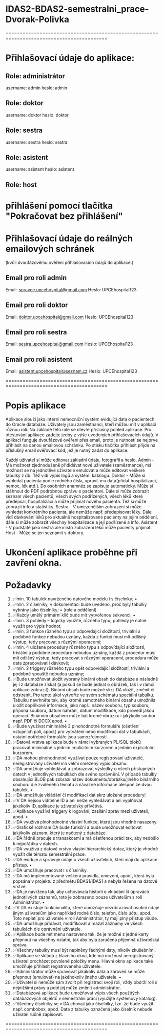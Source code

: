 # IDAS2-BDAS2-semestralni_prace-Dvorak-Polivka
==========================================================================================
# Přihlašovací údaje do aplikace:
## Role: administrátor
username: admin
heslo: admin

## Role: doktor
username: doktor
heslo: doktor

## Role: sestra
username: sestra
heslo: sestra

## Role: asistent
username: asistent
heslo: asistent

## Role: host
přihlášení pomocí tlačítka "Pokračovat bez přihlášení"
==========================================================================================
# Přihlašovací údaje do reálných emailových schránek
(kvůli dvoufázovému ověření přihlašovacích údajů do aplikace.)

## Email pro roli admin
Email: spravce.upcehospital@gmail.com
Heslo: UPCEhospital123

## Email pro roli doktor
Email: doktor.upcehospital@gmail.com
Heslo: UPCEhospital123

## Email pro roli sestra
Email: sestra.upcehospital@gmail.com
Heslo: UPCEhospital123

## Email pro roli asistent
Email: asistent.upcehospital@seznam.cz
Heslo: UPCEhospital123

==========================================================================================
# Popis aplikace
Aplikace slouží jako interní nemocniční systém evidující data o pacientech do Oracle databáze.
Uživately jsou zaměstnanci, kteří můžou mít v aplikaci různou roli. Na základě této role se otevře příslušný pohled aplikace.
Pro otestování aplikace zadejte jedny z výše uvedených přihlašovacích údajů. 
V aplikaci funguje dvoufázové ověření přes email, proto je nutností se nejprve přihlásit na danou emailovou schránku.
Po stisku tlačítka přihlásit přijde na příslušný email ověřovací kód, jež je nutný zadat do aplikace.

Každý uživatel si může editovat základní údaje, fotografii a heslo.
Admin - Má možnost zjednodušeně přididávat nové uživatele (zaměstnance), má možnost se na jednotlivé uživatele emulovat a může editovat veškeré tabulky z db. Též vidí výpis logů a systém. katalogu.
Doktor - Může si vyhledat pacienta podle rodného čísla, upravit mu data(přidat hospitalizaci, nemoc, lék atd.). Do osobních anamnéz se zapisuje automaticky. Může si stáhnout do PDF podrobnou zprávu o pacientovi.
	Dále si může zobrazit seznam všech pacientů, všech svých podřízených, všech léků které předepsal, hospitalizací a může přijímat nového pacienta. Též si může zobrazit info a statistiky.
Sestra - V omezenějším zobrazení si může vyhledat konkrétního pacienta, ale nemůže např. předepisovat léky. Dále vidí dávkování léků pro aktuálně hospitalizované pacienty na jejím oddělení, dále si může zobrazit všechny hospitalizace a její podřízené a info.
Asistent - V podstatě jako sestra ale místo zobrazení léků může pacienty přijímat.
Host - Může se jen seznámit s doktory.

Ukončení aplikace proběhne při zavření okna.
==========================================================================================
# Požadavky
1. ✅min. 10 tabulek navrženého datového modelu i s číselníky; •
2. ✅min. 2 číselníky, v dokumentaci bude uvedeno, proč byly tabulky vybrány jako číselníky; • (role a oddělení)
3. ✅Každý umělý primární klíč bude mít vytvořenou sekvenci; •
4. ✅min. 3 pohledy – logicky využité, různého typu; pohledy je nutné využít pro výpis hodnot;
5. ✅min. 3 funkce různého typu s odpovídající složitostí, triviální a podobné funkce nebudou uznány, každá z funkcí musí mít odlišný výstup, tedy pracovat s různými operacemi;
6. ✅min. 4 uložené procedury různého typu s odpovídající složitostí, triviální a podobné procedury nebudou uznány, každá z procedur musí mít odlišný výstup, tedy pracovat s různými operacemi, procedura může data zpracovávat i dávkově; 
7. ✅min. 2 triggery různého typu opět odpovídající složitostí, triviální a podobné spouště nebudou uznány;
8. ✅Bude umožňovat uložit vybraný binární obsah do databáze a následně jej i z databáze získat (a pokud se bude jednat o obrázek, tak i v rámci aplikace zobrazit). Binární obsah bude možné skrz DA vložit, změnit či odstranit. Pro tento úkol vytvořte ve svém schématu speciální tabulku. Tabulku navrhněte tak, aby kromě samotného binární obsahu umožnila uložit doplňkové informace, jako např.: název souboru, typ souboru, přípona souboru, datum nahrání, datum modifikace, kdo provedl jakou operaci. Binárním obsahem může být kromě obrázku i jakýkoliv soubor např. PDF či DOCX apod. •
9. ✅Bude využívat minimálně 3 plnohodnotné formuláře (ošetření vstupních polí, apod.) pro vytváření nebo modifikaci dat v tabulkách, ostatní potřebné formuláře jsou samozřejmostí. 
10. ✅Datová vrstva aplikace bude v rámci vybraných PL/SQL bloků pracovat minimálně s jedním implicitním kurzorem a jedním explicitním kurzorem.
11. ✅DA mohou plnohodnotně využívat pouze registrovaní uživatelé, neregistrovaný uživatel má velmi omezený výpis obsahu.
12. ✅DA umožňuje vyhledávat a zobrazovat výsledky o všech přístupných datech v jednotlivých tabulkách dle svého oprávnění. V případě tabulky obsahující BLOB pak zobrazí název dokumentu/obrázku/jiného binárního souboru dle zvoleného tématu a návazné informace alespoň ze dvou tabulek.  •
13. ✅DA umožňuje vkládání či modifikaci dat skrz uložené procedury! 
14. ✅V DA nejsou viditelné ID a ani nelze vyhledávat a ani vyplňovat jakékoliv ID, aplikace je uživatelsky přívětivá.
15. ✅Aplikace využívá triggery k logování, zasílání zpráv mezi uživateli, apod.  •
16. ✅DA využívá plnohodnotné vlastní funkce, které jsou vhodně nasazeny.
17. ✅Grafické rozhraní DA bude funkční a bude umožňovat editovat jakýkoliv záznam, který je načtený z databáze.
18. ✅DA řádně pracuje s transakcemi a má ošetřenou práci tak, aby nedošlo k nepořádku v datech.
19. ✅DA využívá z datové vrstvy vlastní hierarchický dotaz, který je vhodně využit dle tématu semestrální práce.
20. ✅DA eviduje a spravuje údaje o všech uživatelích, kteří mají do aplikace přístup. •
21. ✅DA umožňuje pracovat i s číselníky.
22. ✅DA má implementované veškerá pravidla, omezení, apod., která byla popsána v projektu z předmětu BDAS1/IDAS1 a nebyla řešena na datové vrstvě.
23. ✅DA je navržena tak, aby uchovávala historii o vkládání či úpravách jednotlivých záznamů, toto je zobrazeno pouze uživatelům s rolí Administrátor.  •
24. ✅V DA existuje funkcionalita, které umožňuje nezobrazovat osobní údaje jiným uživatelům jako například rodné číslo, telefon, číslo účtu, apod. Toto neplatí pro uživatele v roli Administrátor, ty mají plný přístup všude.
25. ✅DA umožňuje přidávat, modifikovat a mazat záznamy ve všech tabulkách dle oprávnění uživatele.
26. ✅Aplikace bude mít menu nastaveno tak, že je možné z jedné karty přepnout na všechny ostatní, tak aby byla zaručena příjemná uživatelská správa.
27. ✅Všechny tabulky musí být naplněny řádnými daty, nikoliv zkušebními.
28. ✅Aplikace se skládá z hlavního okna, kde má možnost neregistrovaný uživatel procházet povolené položky menu. Hlavní okno aplikace také umožňuje přihlásit registrovaného uživatele.
29. ✅Administrátor může spravovat jakákoliv data a zároveň se může přepnout (emulovat) na jakéhokoliv jiného uživatele. •
30. ✅Uživatel si nemůže sám zvolit při registraci svoji roli, vždy obdrží roli s nejnižšími právy a poté jej může změnit administrátor.
31. ✅Databázová aplikace bude umožňovat výpis všech použitých databázových objektů  v semestrální práci (využijte systémový katalog).
32. ✅Všechny číselníky se v DA chovají jako číselníky, tzn. že bude využit např. combobox, apod. Data z tabulky označená jako číselník nebude uživatel ručně zapisovat.

==========================================================================================
